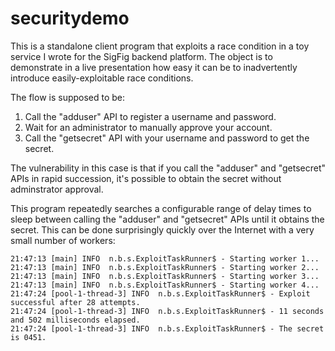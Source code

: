 # securitydemo

This is a standalone client program that exploits a race condition in a toy service I wrote for the SigFig backend platform. The object is to demonstrate in a live presentation how easy it can be to inadvertently introduce easily-exploitable race conditions.

The flow is supposed to be:

1. Call the "adduser" API to register a username and password.
2. Wait for an administrator to manually approve your account.
3. Call the "getsecret" API with your username and password to get the secret.

The vulnerability in this case is that if you call the "adduser" and "getsecret" APIs in rapid succession, it's possible to obtain the secret without adminstrator approval.

This program repeatedly searches a configurable range of delay times to sleep between calling the "adduser" and "getsecret" APIs until it obtains the secret. This can be done surprisingly quickly over the Internet with a very small number of workers:

    21:47:13 [main] INFO  n.b.s.ExploitTaskRunner$ - Starting worker 1...
    21:47:13 [main] INFO  n.b.s.ExploitTaskRunner$ - Starting worker 2...
    21:47:13 [main] INFO  n.b.s.ExploitTaskRunner$ - Starting worker 3...
    21:47:13 [main] INFO  n.b.s.ExploitTaskRunner$ - Starting worker 4...
    21:47:24 [pool-1-thread-3] INFO  n.b.s.ExploitTaskRunner$ - Exploit successful after 28 attempts.
    21:47:24 [pool-1-thread-3] INFO  n.b.s.ExploitTaskRunner$ - 11 seconds and 502 milliseconds elapsed.
    21:47:24 [pool-1-thread-3] INFO  n.b.s.ExploitTaskRunner$ - The secret is 0451.
